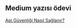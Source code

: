 ## Medium yazısı ödevi
[Api Güvenliği Nasıl Sağlanır?](https://medium.com/@omerfarshn/api-g%C3%BCvenli%C4%9Fi-nas%C4%B1l-sa%C4%9Flanabilinir-f3d4d3910931)
